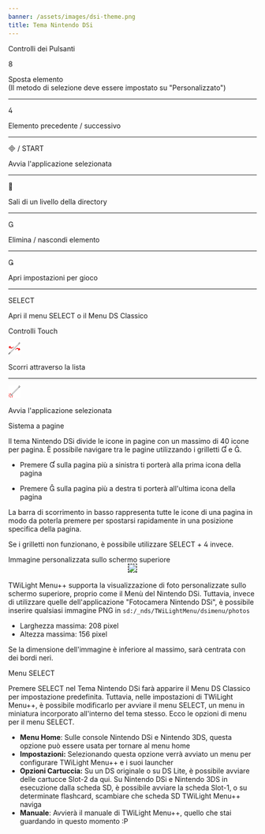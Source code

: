 ```yaml
---
banner: /assets/images/dsi-theme.png
title: Tema Nintendo DSi
---
```


<div id="button-controls" class="section-title">Controlli dei Pulsanti</div>
<div class="section-body">
    <div class="button-action-group">
        <p class="button-action button">&#xE079;</p>
        <p class="button-action-text">Sposta elemento<br>(Il metodo di selezione deve essere impostato su "Personalizzato")</p>
    </div>
    <hr>
    <div class="button-action-group">
        <p class="button-action button">&#xE07E;</p>
        <p class="button-action-text">Elemento precedente / successivo</p>
    </div>
    <hr>
    <div class="button-action-group">
        <p class="button-action"><span class="button">&#xE000; /</span> START</p>
        <p class="button-action-text">Avvia l'applicazione selezionata</p>
    </div>
    <hr>
    <div class="button-action-group">
        <p class="button-action button">&#xE001;</p>
        <p class="button-action-text">Sali di un livello della directory</p>
    </div>
    <hr>
    <div class="button-action-group">
        <p class="button-action button">&#xE002;</p>
        <p class="button-action-text">Elimina / nascondi elemento</p>
    </div>
    <hr>
    <div class="button-action-group">
        <p class="button-action button">&#xE003;</p>
        <p class="button-action-text">Apri impostazioni per gioco</p>
    </div>
    <hr>
    <div class="button-action-group">
        <p class="button-action">SELECT</p>
        <p class="button-action-text">Apri il menu SELECT o il Menu DS Classico</p>
    </div>
</div>

<div id="touch-controls" class="section-title">Controlli Touch</div>
<div class="section-body">
    <div class="button-action-group">
        <p class="button-action"><img src="/assets/images/left-right.png"></p>
        <p class="button-action-text">Scorri attraverso la lista</p>
    </div>
    <hr>
    <div class="button-action-group">
        <p class="button-action"><img src="/assets/images/tap.png"></p>
        <p class="button-action-text">Avvia l'applicazione selezionata</p>
    </div>
    <!-- <hr>
    <div>
        <p>
            If the Sort Method is set to "Custom", you can drag the icon up to move it.
        </p>
    </div> -->
</div>

<div id="page-system" class="section-title">Sistema a pagine</div>
<div class="section-body">
    <p>
        Il tema Nintendo DSi divide le icone in pagine con un massimo di 40 icone per pagina. È possibile navigare tra le pagine utilizzando i grilletti &#xE004; e &#xE005;.
    </p>
    <ul>
        <li><p>Premere &#xE004; sulla pagina più a sinistra ti porterà alla prima icona della pagina</p></li>
        <li><p>Premere &#xE005; sulla pagina più a destra ti porterà all'ultima icona della pagina</p></li>
    </ul>
    <p>
        La barra di scorrimento in basso rappresenta tutte le icone di una pagina in modo da poterla premere per spostarsi rapidamente in una posizione specifica della pagina.
    </p>
    <p>
        Se i grilletti non funzionano, è possibile utilizzare SELECT + &#xE07E; invece.
    </p>
</div>

<div id="custom-top-screen-image" class="section-title">Immagine personalizzata sullo schermo superiore</div>
<div class="section-body">
    <div style="text-align: center;"><img style="border-color: black; border-width: 1px; border-style: dashed;" src="https://raw.githubusercontent.com/DS-Homebrew/TWiLightMenu/master/romsel_dsimenutheme/nitrofiles/languages/{{ page.collection }}/photo_default.png"></div>
    <p>TWiLight Menu++ supporta la visualizzazione di foto personalizzate sullo schermo superiore, proprio come il Menù del Nintendo DSi. Tuttavia, invece di utilizzare quelle dell'applicazione "Fotocamera Nintendo DSi", è possibile inserire qualsiasi immagine PNG in <code class="language-plaintext wrap">sd:/_nds/TWiLightMenu/dsimenu/photos</code></p>
    <ul>
        <li>Larghezza massima: 208 pixel</li>
        <li>Altezza massima: 156 pixel</li>
    </ul>
    <p>Se la dimensione dell'immagine è inferiore al massimo, sarà centrata con dei bordi neri.</p>
</div>

<div id="select-menu" class="section-title">Menu SELECT</div>
<div class="section-body">
    <p>
        Premere SELECT nel Tema Nintendo DSi farà apparire il Menu DS Classico per impostazione predefinita. Tuttavia, nelle impostazioni di TWiLight Menu++, è possibile modificarlo per avviare il menu SELECT, un menu in miniatura incorporato all'interno del tema stesso. Ecco le opzioni di menu per il menu SELECT.
    </p>
    <ul>
        <li><strong>Menu Home</strong>: Sulle console Nintendo DSi e Nintendo 3DS, questa opzione può essere usata per tornare al menu home</li>
        <li><strong>Impostazioni:</strong> Selezionando questa opzione verrà avviato un menu per configurare TWiLight Menu++ e i suoi launcher</li>
        <li><strong>Opzioni Cartuccia:</strong> Su un DS originale o su DS Lite, è possibile avviare delle cartucce Slot-2 da qui. Su Nintendo DSi e Nintendo 3DS in esecuzione dalla scheda SD, è possibile avviare la scheda Slot-1, o su determinate flashcard, scambiare che scheda SD TWiLight Menu++ naviga</li>
        <li><strong>Manuale</strong>: Avvierà il manuale di TWiLight Menu++, quello che stai guardando in questo momento :P</li>
    </ul>
</div>
